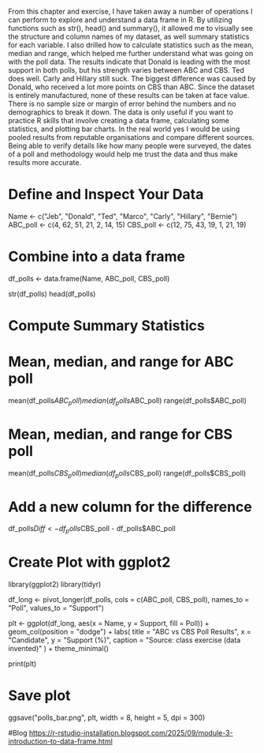 From this chapter and exercise, I have taken away a number of operations I can perform to explore and understand a data frame in R. By utilizing functions such as str(), head() and summary(), it allowed me to visually see the structure and column names of my dataset, as well summary statistics for each variable. I also drilled how to calculate statistics such as the mean, median and range, which helped me further understand what was going on with the poll data.
The results indicate that Donald is leading with the most support in both polls, but his strength varies between ABC and CBS. Ted does well. Carly and Hillary still suck. The biggest difference was caused by Donald, who received a lot more points on CBS than ABC.
Since the dataset is entirely manufactured, none of these results can be taken at face value. There is no sample size or margin of error behind the numbers and no demographics to break it down. The data is only useful if you want to practice R skills that involve creating a data frame, calculating some statistics, and plotting bar charts.
In the real world yes I would be using pooled results from reputable organisations and compare different sources. Being able to verify details like how many people were surveyed, the dates of a poll and methodology would help me trust the data and thus make results more accurate.

# Define and Inspect Your Data

Name <- c("Jeb", "Donald", "Ted", "Marco", "Carly", "Hillary", "Bernie")
ABC_poll <- c(4, 62, 51, 21, 2, 14, 15)
CBS_poll <- c(12, 75, 43, 19, 1, 21, 19)

# Combine into a data frame
df_polls <- data.frame(Name, ABC_poll, CBS_poll)

str(df_polls)
head(df_polls)

# Compute Summary Statistics

# Mean, median, and range for ABC poll
mean(df_polls$ABC_poll)
median(df_polls$ABC_poll)
range(df_polls$ABC_poll)

# Mean, median, and range for CBS poll
mean(df_polls$CBS_poll)
median(df_polls$CBS_poll)
range(df_polls$CBS_poll)

# Add a new column for the difference
df_polls$Diff <- df_polls$CBS_poll - df_polls$ABC_poll

# Create Plot with ggplot2
library(ggplot2)
library(tidyr)

df_long <- pivot_longer(df_polls,
                        cols = c(ABC_poll, CBS_poll),
                        names_to = "Poll",
                        values_to = "Support")

plt <- ggplot(df_long, aes(x = Name, y = Support, fill = Poll)) +
  geom_col(position = "dodge") +
  labs(
    title = "ABC vs CBS Poll Results",
    x = "Candidate",
    y = "Support (%)",
    caption = "Source: class exercise (data invented)"
  ) +
  theme_minimal()

print(plt)

# Save plot
ggsave("polls_bar.png", plt, width = 8, height = 5, dpi = 300)


#Blog
https://r-rstudio-installation.blogspot.com/2025/09/module-3-introduction-to-data-frame.html
